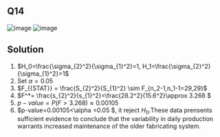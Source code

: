 ## Q14
![image](https://github.com/user-attachments/assets/157fe20a-797e-4ad6-bd58-8a44f938c3be)
![image](https://github.com/user-attachments/assets/3fe4dcf4-bd95-4f5f-8a74-86ce2c5f0331)
## Solution
1. $H_0=\frac{\sigma_{2}^2}{\sigma_{1}^2}=1,  H_1=\frac{\sigma_{2}^2}{\sigma_{1}^2}>1$
 2. Set $\alpha=0.05$
 3. $F_{{STAT}} = \frac{S_{2}^2}{S_{1}^2} \sim F_{n_2-1,n_1-1=29,29}$
 4. $F^*= \frac{s_{2}^2}{s_{1}^2}=\frac{28.2^2}{15.6^2}\approx 3.268 $
 5. $p-value=P(F>3.268)\approx 0.00105$
 6. $p-value=0.00105<\alpha =0.05 $, it reject $H_0$.These data prensents sufficient evidence to conclude that the variability in daily production warrants increased maintenance of the older fabricating system.
